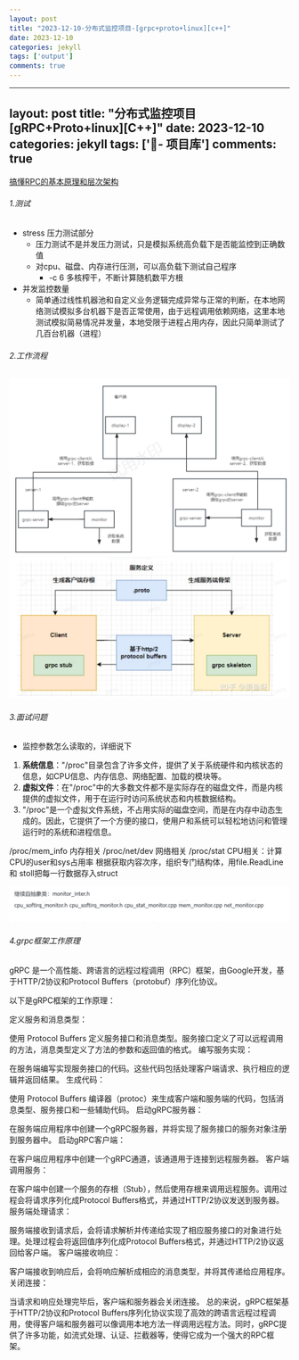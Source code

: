 ```yaml
---
layout: post
title: "2023-12-10-分布式监控项目-[grpc+proto+linux][c++]"
date: 2023-12-10
categories: jekyll
tags: ['output']
comments: true
---
```


---
layout: post
title: "分布式监控项目 [gRPC+Proto+linux][C++]"
date: 2023-12-10
categories: jekyll
tags: ['🥁- 项目库']
comments: true
---

[搞懂RPC的基本原理和层次架构](https://www.yuque.com/xujunze/backend/sthbl7?view=doc_embed)
###### 1.测试

- stress 压力测试部分
   - 压力测试不是并发压力测试，只是模拟系统高负载下是否能监控到正确数值
   - 对cpu、磁盘、内存进行压测，可以高负载下测试自己程序
      - -c 6    多核榨干，不断计算随机数平方根
- 并发监控数量
   - 简单通过线性机器池和自定义业务逻辑完成异常与正常的判断，在本地网络测试模拟多台机器下是否正常使用，由于远程调用依赖网络，这里本地测试模拟简易情况并发量，本地受限于进程占用内存，因此只简单测试了几百台机器（进程）
###### 2.工作流程
![image.png](images/1694625458510-02dcda41-90ff-43bd-bb6a-27563d5a704e.png)
![image.png](images/1694657477329-ea83380b-26e6-4819-a4f0-39bed0f4f397.png)
 
###### 3.面试问题

- 监控参数怎么读取的，详细说下
1. **系统信息**："/proc"目录包含了许多文件，提供了关于系统硬件和内核状态的信息，如CPU信息、内存信息、网络配置、加载的模块等。
2. **虚拟文件**：在"/proc"中的大多数文件都不是实际存在的磁盘文件，而是内核提供的虚拟文件，用于在运行时访问系统状态和内核数据结构。
3. "/proc"是一个虚拟文件系统，不占用实际的磁盘空间，而是在内存中动态生成的。因此，它提供了一个方便的接口，使用户和系统可以轻松地访问和管理运行时的系统和进程信息。

/proc/mem_info  	内存相关
/proc/net/dev      	网络相关
/proc/stat           	CPU相关：计算CPU的user和sys占用率
根据获取内容次序，组织专门结构体，用file.ReadLine和 stoll把每一行数据存入struct

![image.png](images/1694768569037-7832349a-4c10-43e9-8ee7-9cacedb752d8.png)
###### 4.grpc框架工作原理
gRPC 是一个高性能、跨语言的远程过程调用（RPC）框架，由Google开发，基于HTTP/2协议和Protocol Buffers（protobuf）序列化协议。

以下是gRPC框架的工作原理：

定义服务和消息类型：

使用 Protocol Buffers 定义服务接口和消息类型。服务接口定义了可以远程调用的方法，消息类型定义了方法的参数和返回值的格式。
编写服务实现：

在服务端编写实现服务接口的代码。这些代码包括处理客户端请求、执行相应的逻辑并返回结果。
生成代码：

使用 Protocol Buffers 编译器（protoc）来生成客户端和服务端的代码，包括消息类型、服务接口和一些辅助代码。
启动gRPC服务器：

在服务端应用程序中创建一个gRPC服务器，并将实现了服务接口的服务对象注册到服务器中。
启动gRPC客户端：

在客户端应用程序中创建一个gRPC通道，该通道用于连接到远程服务器。
客户端调用服务：

在客户端中创建一个服务的存根（Stub），然后使用存根来调用远程服务。调用过程会将请求序列化成Protocol Buffers格式，并通过HTTP/2协议发送到服务器。
服务端处理请求：

服务端接收到请求后，会将请求解析并传递给实现了相应服务接口的对象进行处理。处理过程会将返回值序列化成Protocol Buffers格式，并通过HTTP/2协议返回给客户端。
客户端接收响应：

客户端接收到响应后，会将响应解析成相应的消息类型，并将其传递给应用程序。
关闭连接：

当请求和响应处理完毕后，客户端和服务器会关闭连接。
总的来说，gRPC框架基于HTTP/2协议和Protocol Buffers序列化协议实现了高效的跨语言远程过程调用，使得客户端和服务器可以像调用本地方法一样调用远程方法。同时，gRPC提供了许多功能，如流式处理、认证、拦截器等，使得它成为一个强大的RPC框架。
